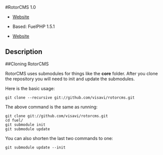 #RotorCMS 1.0

* [Website](http://visavi.net/)

* Based: FuelPHP 1.5.1
* [Website](http://fuelphp.com/)

## Description


##Cloning RotorCMS

RotorCMS uses submodules for things like the **core** folder.  After you clone the repository you will need to init and update the submodules.

Here is the basic usage:

    git clone --recursive git://github.com/visavi/rotorcms.git

The above command is the same as running:

    git clone git://github.com/visavi/rotorcms.git
    cd fuel/
    git submodule init
    git submodule update

You can also shorten the last two commands to one:

    git submodule update --init
